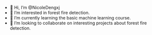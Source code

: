- 👋 Hi, I’m @NicoleDengxj
- 👀 I’m interested in forest fire detection.
- 🌱 I’m currently learning the basic machine learning course.
- 💞️ I’m looking to collaborate on interesting projects about forest fire detection.

<!---
NicoleDengxj/NicoleDengxj is a ✨ special ✨ repository because its `README.md` (this file) appears on your GitHub profile.
You can click the Preview link to take a look at your changes.
--->
